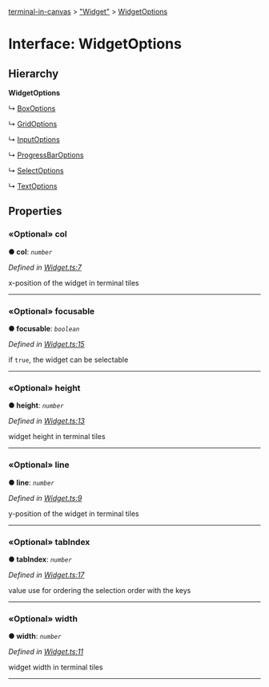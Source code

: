 [terminal-in-canvas](../README.md) > ["Widget"](../modules/_widget_.md) > [WidgetOptions](../interfaces/_widget_.widgetoptions.md)



# Interface: WidgetOptions

## Hierarchy

**WidgetOptions**

↳  [BoxOptions](_widgets_box_.boxoptions.md)




↳  [GridOptions](_widgets_grid_.gridoptions.md)




↳  [InputOptions](_widgets_input_.inputoptions.md)




↳  [ProgressBarOptions](_widgets_progressbar_.progressbaroptions.md)




↳  [SelectOptions](_widgets_select_.selectoptions.md)




↳  [TextOptions](_widgets_text_.textoptions.md)









## Properties
<a id="col"></a>

### «Optional» col

**●  col**:  *`number`* 

*Defined in [Widget.ts:7](https://github.com/danikaze/terminal-in-canvas/blob/a39a508/src/Widget.ts#L7)*



x-position of the widget in terminal tiles




___

<a id="focusable"></a>

### «Optional» focusable

**●  focusable**:  *`boolean`* 

*Defined in [Widget.ts:15](https://github.com/danikaze/terminal-in-canvas/blob/a39a508/src/Widget.ts#L15)*



if `true`, the widget can be selectable




___

<a id="height"></a>

### «Optional» height

**●  height**:  *`number`* 

*Defined in [Widget.ts:13](https://github.com/danikaze/terminal-in-canvas/blob/a39a508/src/Widget.ts#L13)*



widget height in terminal tiles




___

<a id="line"></a>

### «Optional» line

**●  line**:  *`number`* 

*Defined in [Widget.ts:9](https://github.com/danikaze/terminal-in-canvas/blob/a39a508/src/Widget.ts#L9)*



y-position of the widget in terminal tiles




___

<a id="tabindex"></a>

### «Optional» tabIndex

**●  tabIndex**:  *`number`* 

*Defined in [Widget.ts:17](https://github.com/danikaze/terminal-in-canvas/blob/a39a508/src/Widget.ts#L17)*



value use for ordering the selection order with the keys




___

<a id="width"></a>

### «Optional» width

**●  width**:  *`number`* 

*Defined in [Widget.ts:11](https://github.com/danikaze/terminal-in-canvas/blob/a39a508/src/Widget.ts#L11)*



widget width in terminal tiles




___


